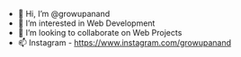 - 👋 Hi, I’m @growupanand
- 👀 I’m interested in Web Development
- 💞️ I’m looking to collaborate on Web Projects
- 📫 Instagram - https://www.instagram.com/growupanand

